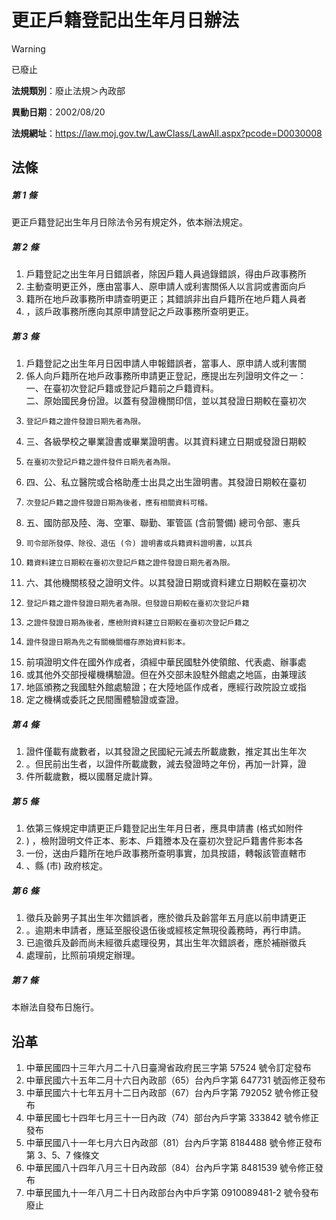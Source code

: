 # 更正戶籍登記出生年月日辦法
> [!WARNING]
> 已廢止

**法規類別**：廢止法規＞內政部

**異動日期**：2002/08/20  

**法規網址**：https://law.moj.gov.tw/LawClass/LawAll.aspx?pcode=D0030008



## 法條
##### 第 1 條
更正戶籍登記出生年月日除法令另有規定外，依本辦法規定。

##### 第 2 條
1. 戶籍登記之出生年月日錯誤者，除因戶籍人員過錄錯誤，得由戶政事務所
1. 主動查明更正外，應由當事人、原申請人或利害關係人以言詞或書面向戶
1. 籍所在地戶政事務所申請查明更正；其錯誤非出自戶籍所在地戶籍人員者
1. ，該戶政事務所應向其原申請登記之戶政事務所查明更正。

##### 第 3 條
1. 戶籍登記之出生年月日因申請人申報錯誤者，當事人、原申請人或利害關
1. 係人向戶籍所在地戶政事務所申請更正登記，應提出左列證明文件之一：  
一、在臺初次登記戶籍或登記戶籍前之戶籍資料。  
二、原始國民身份證。以蓋有發證機關印信，並以其發證日期較在臺初次
1.     登記戶籍之證件發證日期先者為限。
1. 三、各級學校之畢業證書或畢業證明書。以其資料建立日期或發證日期較
1.     在臺初次登記戶籍之證件發件日期先者為限。
1. 四、公、私立醫院或合格助產士出具之出生證明書。其發證日期較在臺初
1.     次登記戶籍之證件發證日期為後者，應有相關資料可稽。
1. 五、國防部及陸、海、空軍、聯勤、軍管區 (含前警備) 總司令部、憲兵
1.     司令部所發停、除役、退伍 (令) 證明書或兵籍資料證明書，以其兵
1.     籍資料建立日期較在臺初次登記戶籍之證件發證日期先者為限。
1. 六、其他機關核發之證明文件。以其發證日期或資料建立日期較在臺初次
1.     登記戶籍之證件發證日期先者為限。但發證日期較在臺初次登記戶籍
1.     之證件發證日期為後者，應檢附資料建立日期較在臺初次登記戶籍之
1.     證件發證日期為先之有關機關檔存原始資料影本。
1. 前項證明文件在國外作成者，須經中華民國駐外使領館、代表處、辦事處
1. 或其他外交部授權機構驗證。但在外交部未設駐外館處之地區，由兼理該
1. 地區頒務之我國駐外館處驗證；在大陸地區作成者，應經行政院設立或指
1. 定之機構或委託之民間團體驗證或查證。

##### 第 4 條
1. 證件僅載有歲數者，以其發證之民國紀元減去所載歲數，推定其出生年次
1. 。但民前出生者，以證件所載歲數，減去發證時之年份，再加一計算，證
1. 件所載歲數，概以國曆足歲計算。

##### 第 5 條
1. 依第三條規定申請更正戶籍登記出生年月日者，應具申請書 (格式如附件
1. ) ，檢附證明文件正本、影本、戶籍謄本及在臺初次登記戶籍書件影本各
1. 一份，送由戶籍所在地戶政事務所查明事實，加具按語，轉報該管直轄市
1. 、縣 (市) 政府核定。

##### 第 6 條
1. 徵兵及齡男子其出生年次錯誤者，應於徵兵及齡當年五月底以前申請更正
1. 。逾期未申請者，應延至服役退伍後或經核定無現役義務時，再行申請。
1. 已逾徵兵及齡而尚未經徵兵處理役男，其出生年次錯誤者，應於補辦徵兵
1. 處理前，比照前項規定辦理。

##### 第 7 條
本辦法自發布日施行。

## 沿革
1. 中華民國四十三年六月二十八日臺灣省政府民三字第 57524  號令訂定發布
1. 中華民國六十五年二月十六日內政部（65）台內戶字第 647731 號函修正發布
1. 中華民國六十七年五月十二日內政部（67）台內戶字第 792052 號令修正發布
1. 中華民國七十四年七月三十一日內政（74）部台內戶字第 333842 號令修正發布
1. 中華民國八十一年七月六日內政部（81）台內戶字第 8184488  號令修正發布第 3、5、7  條條文
1. 中華民國八十四年八月三十日內政部（84）台內戶字第 8481539  號令修正發布
1. 中華民國九十一年八月二十日內政部台內中戶字第 0910089481-2 號令發布廢止
